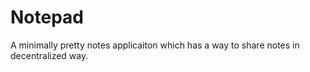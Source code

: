 # Notepad

A minimally pretty notes applicaiton which has a way to share notes in decentralized way.